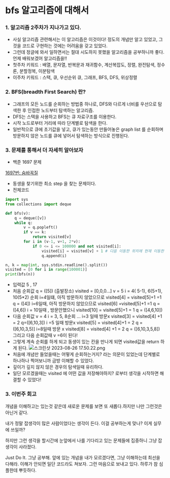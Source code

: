 # bfs 알고리즘에 대해서

### 1. 알고리즘 2주차가 지나가고 있다.

- 사실 알고리즘 관련해서는 이 알고리즘은 이것이다! 정도의 개념만 알고 있었고, 그것을 코드로 구현하는 것에는 어려움을 갖고 있었다.
- 그런데 정글에 와서 일하면서는 절대 시도하지 못했을 알고리즘을 공부하니까 좋다. 언제 배워보겠어 알고리즘을!!
- 첫주차 키워드 : 배열, 문자열, 반복문과 재귀함수, 계산복잡도, 정렬, 완전탐색, 정수론, 분할정복, 이분탐색
- 이주차 키워드 : 스택, 큐, 우선순위 큐, 그래프, BFS, DFS, 위상정렬

### 2. BFS(breadth First Search) 란?

- 그래프의 모든 노드를 순회하는 방법중 하나로, DFS와 다르게 너비를 우선으로 탐색한 후 인접한 노드부터 탐색하는 알고리즘.
- DFS는 스택을 사용하고 BFS는 큐 자료구조를 이용한다.
- 시작 노드로부터 거리에 따라 단계별로 탐색을 한다.
- 일반적으로 큐에 초기값을 넣고, 큐가 있는동안 만들어놓은 graph list 를 순회하며 방문하지 않은 노드를 큐에 넣어서 탐색하는 방식으로 진행된다.

### 3. 문제를 통해서 더 자세히 알아보자

- 백준 1697 문제

[1697번: 숨바꼭질](https://www.acmicpc.net/problem/1697)

- 동생을 찾기위한 최소 step 을 찾는 문제이다.
- 전체코드

```python
import sys
from collections import deque

def bfs(v):
    q = deque([v])
    while q:
        v = q.popleft()
        if v == k:
            return visited[v]
        for i in (v-1, v+1, 2*v):
            if 0 <= i <= 100000 and not visited[i]:
                visited[i] = visited[v] + 1 # 다음 이동한 위치에 현재 이동한 시간 표시
                q.append(i)

n, k = map(int, sys.stdin.readline().split())
visited = [0 for i in range(100001)]
print(bfs(n))
```

- 입력값 5 , 17
- 처음 순회값
  q = ([5]) (출발장소)
  visited = [0,0,0…]
  v = 5
  i = 4( 5-1), 6(5+1), 10(5\*2) 순회
  i=4일떄, 아직 방문하지 않았으므로 visited[4] = visited[5]+1 =1
  q = ([4])
  i=6일때, 아직 방문하지 않았으므로 visited[6] =visited[5]+1 =1
  q = ([4,6])
  i = 10일때 , 방문안했으니 visited[10] = visited[5]+1 = 1
  q = ([4,6,10])
- 다음 순회값
  v = 4
  i = 3, 5, 8순회 …
  i=3 일때 방문x visited[3] = visited[4] +1 = 2
  q=([6,10,3])
  i =5 일때 방문x visited[5] = visited[4]+1 = 2
  q = ([6,10,3,5)]
  i=8일때 방문 x visited[8] = visited[4] +1 = 2
  q = ([6,10,3,5,8])
  그리고 다음 순회값때 v =6이 된다!
- 그렇게 계속 순회를 하게 되고 동생이 있는 칸을 만나게 되면 visited값을 return 하게 된다.
  ![스크린샷 2023-08-26 17.50.22.png](2%E1%84%8C%E1%85%AE%E1%84%8E%E1%85%A1%20%E1%84%80%E1%85%A2%E1%84%87%E1%85%A1%E1%86%AF%E1%84%8B%E1%85%B5%E1%86%AF%E1%84%8C%E1%85%B5%205d738b2726df45b8b091c8364083d3bb/%25E1%2584%2589%25E1%2585%25B3%25E1%2584%258F%25E1%2585%25B3%25E1%2584%2585%25E1%2585%25B5%25E1%2586%25AB%25E1%2584%2589%25E1%2585%25A3%25E1%2586%25BA_2023-08-26_17.50.22.png)
- 처음에 개념만 들었을때는 어떻게 순회하는거지? 라는 의문이 있었는데 단계별로 하나하나 찍어보니까 금방 이해할 수 있었다.
- 깊이가 깊지 않지 않은 경우의 탐색일때 유리하다.
- 일단 모르겠을때는 visited 에 어떤 값을 저장해야하지? 로부터 생각을 시작하면 해결할 수 있었다!

### 3. 이번주 회고

개념을 이해하고는 있는것 같은데 새로운 문제를 보면 또 새롭다.하지만 나만 그런것은 아닌거 같다.

내가 정말 잡생각이 많은 사람이었다는 생각이 든다. 이걸 공부하는게 맞나? 이게 실무에 쓰일까?

하지만 그런 생각을 할시간에 눈앞에서 나를 기다리고 있는 문제들에 집중하니 그냥 잡생각이 사라졌다.

Just Do It. 그냥 공부해. 앞에 있는 개념을 내가 모르겠다면, 그냥 이해하는데 최선을 다해라. 이해가 안되면 일단 코드라도 쳐보자. 그런 마음으로 보내고 있다. 하루가 참 심플한데 뿌듯하다.
